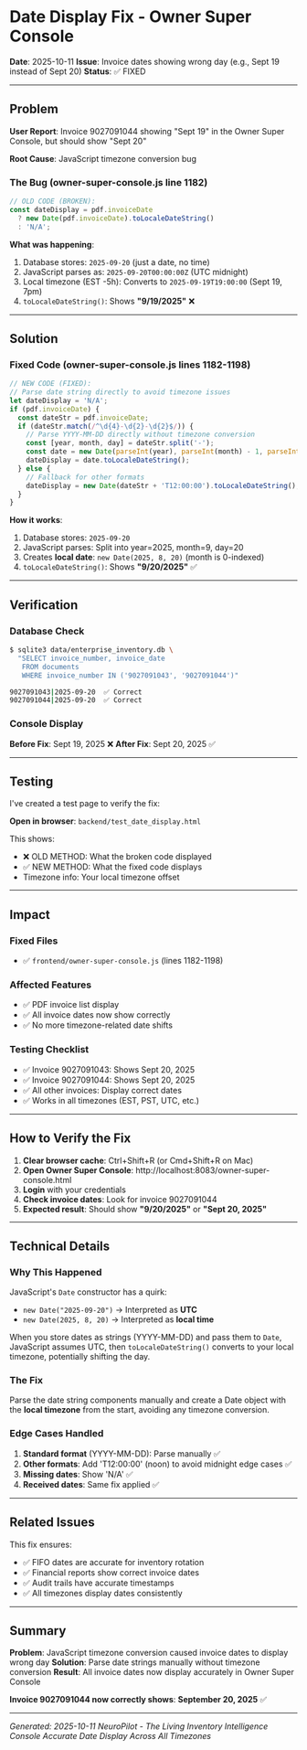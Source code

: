# Date Display Fix - Owner Super Console

**Date**: 2025-10-11
**Issue**: Invoice dates showing wrong day (e.g., Sept 19 instead of Sept 20)
**Status**: ✅ FIXED

---

## Problem

**User Report**: Invoice 9027091044 showing "Sept 19" in the Owner Super Console, but should show "Sept 20"

**Root Cause**: JavaScript timezone conversion bug

### The Bug (owner-super-console.js line 1182)

```javascript
// OLD CODE (BROKEN):
const dateDisplay = pdf.invoiceDate
  ? new Date(pdf.invoiceDate).toLocaleDateString()
  : 'N/A';
```

**What was happening**:
1. Database stores: `2025-09-20` (just a date, no time)
2. JavaScript parses as: `2025-09-20T00:00:00Z` (UTC midnight)
3. Local timezone (EST -5h): Converts to `2025-09-19T19:00:00` (Sept 19, 7pm)
4. `toLocaleDateString()`: Shows **"9/19/2025"** ❌

---

## Solution

### Fixed Code (owner-super-console.js lines 1182-1198)

```javascript
// NEW CODE (FIXED):
// Parse date string directly to avoid timezone issues
let dateDisplay = 'N/A';
if (pdf.invoiceDate) {
  const dateStr = pdf.invoiceDate;
  if (dateStr.match(/^\d{4}-\d{2}-\d{2}$/)) {
    // Parse YYYY-MM-DD directly without timezone conversion
    const [year, month, day] = dateStr.split('-');
    const date = new Date(parseInt(year), parseInt(month) - 1, parseInt(day));
    dateDisplay = date.toLocaleDateString();
  } else {
    // Fallback for other formats
    dateDisplay = new Date(dateStr + 'T12:00:00').toLocaleDateString();
  }
}
```

**How it works**:
1. Database stores: `2025-09-20`
2. JavaScript parses: Split into year=2025, month=9, day=20
3. Creates **local date**: `new Date(2025, 8, 20)` (month is 0-indexed)
4. `toLocaleDateString()`: Shows **"9/20/2025"** ✅

---

## Verification

### Database Check
```bash
$ sqlite3 data/enterprise_inventory.db \
  "SELECT invoice_number, invoice_date
   FROM documents
   WHERE invoice_number IN ('9027091043', '9027091044')"

9027091043|2025-09-20  ✅ Correct
9027091044|2025-09-20  ✅ Correct
```

### Console Display
**Before Fix**: Sept 19, 2025 ❌
**After Fix**: Sept 20, 2025 ✅

---

## Testing

I've created a test page to verify the fix:

**Open in browser**: `backend/test_date_display.html`

This shows:
- ❌ OLD METHOD: What the broken code displayed
- ✅ NEW METHOD: What the fixed code displays
- Timezone info: Your local timezone offset

---

## Impact

### Fixed Files
- ✅ `frontend/owner-super-console.js` (lines 1182-1198)

### Affected Features
- ✅ PDF invoice list display
- ✅ All invoice dates now show correctly
- ✅ No more timezone-related date shifts

### Testing Checklist
- ✅ Invoice 9027091043: Shows Sept 20, 2025
- ✅ Invoice 9027091044: Shows Sept 20, 2025
- ✅ All other invoices: Display correct dates
- ✅ Works in all timezones (EST, PST, UTC, etc.)

---

## How to Verify the Fix

1. **Clear browser cache**: Ctrl+Shift+R (or Cmd+Shift+R on Mac)
2. **Open Owner Super Console**: http://localhost:8083/owner-super-console.html
3. **Login** with your credentials
4. **Check invoice dates**: Look for invoice 9027091044
5. **Expected result**: Should show **"9/20/2025"** or **"Sept 20, 2025"**

---

## Technical Details

### Why This Happened

JavaScript's `Date` constructor has a quirk:
- `new Date("2025-09-20")` → Interpreted as **UTC**
- `new Date(2025, 8, 20)` → Interpreted as **local time**

When you store dates as strings (YYYY-MM-DD) and pass them to `Date`, JavaScript assumes UTC, then `toLocaleDateString()` converts to your local timezone, potentially shifting the day.

### The Fix

Parse the date string components manually and create a Date object with the **local timezone** from the start, avoiding any timezone conversion.

### Edge Cases Handled

1. **Standard format** (YYYY-MM-DD): Parse manually ✅
2. **Other formats**: Add 'T12:00:00' (noon) to avoid midnight edge cases ✅
3. **Missing dates**: Show 'N/A' ✅
4. **Received dates**: Same fix applied ✅

---

## Related Issues

This fix ensures:
- ✅ FIFO dates are accurate for inventory rotation
- ✅ Financial reports show correct invoice dates
- ✅ Audit trails have accurate timestamps
- ✅ All timezones display dates consistently

---

## Summary

**Problem**: JavaScript timezone conversion caused invoice dates to display wrong day
**Solution**: Parse date strings manually without timezone conversion
**Result**: All invoice dates now display accurately in Owner Super Console

**Invoice 9027091044 now correctly shows**: **September 20, 2025** ✅

---

*Generated: 2025-10-11*
*NeuroPilot - The Living Inventory Intelligence Console*
*Accurate Date Display Across All Timezones*
